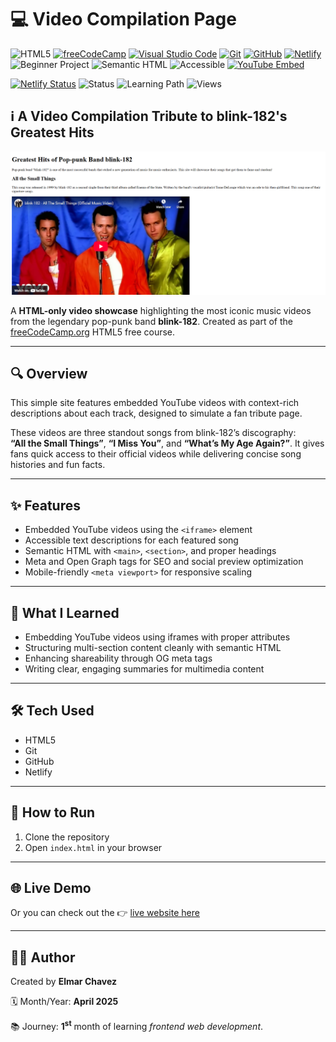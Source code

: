# 💻 Video Compilation Page

![HTML5](https://img.shields.io/badge/HTML5-E34F26?style=for-the-badge&logo=html5&logoColor=white)
[![freeCodeCamp](https://img.shields.io/badge/freeCodeCamp-27273D?style=for-the-badge&logo=freecodecamp&logoColor=white)](https://www.freecodecamp.org/)
[![Visual Studio Code](https://img.shields.io/badge/VS%20Code-007ACC?style=for-the-badge&logo=visual-studio-code&logoColor=white)](https://code.visualstudio.com/)
[![Git](https://img.shields.io/badge/Git-F05032?style=for-the-badge&logo=git&logoColor=white)](https://git-scm.com/)
[![GitHub](https://img.shields.io/badge/GitHub-181717?style=for-the-badge&logo=github&logoColor=white)](https://github.com/)
[![Netlify](https://img.shields.io/badge/Netlify-00C7B7?style=for-the-badge&logo=netlify&logoColor=white)](https://www.netlify.com/)
![Beginner Project](https://img.shields.io/badge/Beginner%20Project-25D366?style=for-the-badge)
![Semantic HTML](https://img.shields.io/badge/Semantic%20HTML-ff9800?style=for-the-badge)
![Accessible](https://img.shields.io/badge/Accessibility-A11Y-0052cc?style=for-the-badge)
[![YouTube Embed](https://img.shields.io/badge/YouTube%20Embed-FF0000?style=for-the-badge&logo=youtube&logoColor=white)](https://developer.mozilla.org/en-US/docs/Web/HTML/Element/iframe)

[![Netlify Status](https://api.netlify.com/api/v1/badges/5785eafe-3943-4c4a-8d01-c67b3158f6db/deploy-status)](https://video-compilation-page-fcc-jiro.netlify.app/)
![Status](https://img.shields.io/badge/status-complete-brightgreen)
![Learning Path](https://img.shields.io/badge/learning%20path-month%201-blue)
![Views](https://visitor-badge.laobi.icu/badge?page_id=CodingWithJiro.freecodecamp-html-video-compilation-page&left_text=repo%20views)

## ℹ️ A Video Compilation Tribute to blink-182's Greatest Hits

![Screenshot of the project](./screenshot.png)

A **HTML-only video showcase** highlighting the most iconic music videos from the legendary pop-punk band **blink-182**. Created as part of the [freeCodeCamp.org](https://www.freecodecamp.org/learn/full-stack-developer/) HTML5 free course.

---

## 🔍 Overview

This simple site features embedded YouTube videos with context-rich descriptions about each track, designed to simulate a fan tribute page.

These videos are three standout songs from blink-182’s discography:  
**“All the Small Things”**, **“I Miss You”**, and **“What’s My Age Again?”**. It gives fans quick access to their official videos while delivering concise song histories and fun facts.

---

## ✨ Features

- Embedded YouTube videos using the `<iframe>` element
- Accessible text descriptions for each featured song
- Semantic HTML with `<main>`, `<section>`, and proper headings
- Meta and Open Graph tags for SEO and social preview optimization
- Mobile-friendly `<meta viewport>` for responsive scaling

---

## 🧠 What I Learned

- Embedding YouTube videos using iframes with proper attributes
- Structuring multi-section content cleanly with semantic HTML
- Enhancing shareability through OG meta tags
- Writing clear, engaging summaries for multimedia content

---

## 🛠️ Tech Used

- HTML5
- Git
- GitHub
- Netlify

---

## 🚀 How to Run

1. Clone the repository
2. Open `index.html` in your browser

---

## 🌐 Live Demo

Or you can check out the 👉 [live website here](https://video-compilation-page-fcc-jiro.netlify.app/)

---

## 🧑‍💻 Author

Created by **Elmar Chavez**

🗓️ Month/Year: **April 2025**

📚 Journey: **1<sup>st</sup>** month of learning _frontend web development_.
